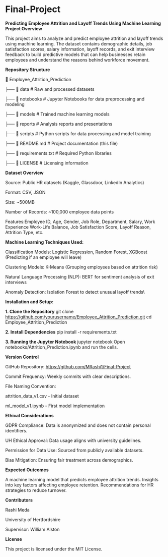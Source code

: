 # Final-Project

**Predicting Employee Attrition and Layoff Trends Using Machine Learning
Project Overview**

This project aims to analyze and predict employee attrition and layoff trends using machine learning. The dataset contains demographic details, job satisfaction scores, salary information, layoff records, and exit interview feedback to build predictive models that can help businesses retain employees and understand the reasons behind workforce movement.

**Repository Structure**

📂 Employee_Attrition_Prediction
 
 ├── 📁 data                     # Raw and processed datasets
 
 ├── 📁 notebooks                # Jupyter Notebooks for data preprocessing and modeling
 
 ├── 📁 models                   # Trained machine learning models
 
 ├── 📁 reports                  # Analysis reports and presentations
 
 ├── 📁 scripts                  # Python scripts for data processing and model training
 
 ├── 📄 README.md                # Project documentation (this file)
 
 ├── 📄 requirements.txt         # Required Python libraries
 
 ├── 📄 LICENSE                  # Licensing information
 
**Dataset Overview**


Source: Public HR datasets (Kaggle, Glassdoor, LinkedIn Analytics)

Format: CSV, JSON

Size: ~500MB

Number of Records: ~100,000 employee data points

Features:Employee ID, Age, Gender, Job Role, Department, Salary, Work Experience
Work-Life Balance, Job Satisfaction Score, Layoff Reason, Attrition Type, etc.

**Machine Learning Techniques Used:**

Classification Models: Logistic Regression, Random Forest, XGBoost (Predicting if an employee will leave)

Clustering Models: K-Means (Grouping employees based on attrition risk)

Natural Language Processing (NLP): BERT for sentiment analysis of exit interviews

Anomaly Detection: Isolation Forest to detect unusual layoff trends\

**Installation and Setup:**

**1. Clone the Repository**
git clone https://github.com/yourusername/Employee_Attrition_Prediction.git
cd Employee_Attrition_Prediction

**2. Install Dependencies**
pip install -r requirements.txt

**3. Running the Jupyter Notebook**
jupyter notebook
Open notebooks/Attrition_Prediction.ipynb and run the cells.

**Version Control**

GitHub Repository: https://github.com/MRashi1/Final-Project

Commit Frequency: Weekly commits with clear descriptions.

File Naming Convention:

attrition_data_v1.csv - Initial dataset

ml_model_v1.ipynb - First model implementation

**Ethical Considerations**

GDPR Compliance: Data is anonymized and does not contain personal identifiers.

UH Ethical Approval: Data usage aligns with university guidelines.

Permission for Data Use: Sourced from publicly available datasets.

Bias Mitigation: Ensuring fair treatment across demographics.

**Expected Outcomes**

A machine learning model that predicts employee attrition trends.
Insights into key factors affecting employee retention.
Recommendations for HR strategies to reduce turnover.

**Contributors**

Rashi Meda

University of Hertfordshire

Supervisor: William Alston

**License**

This project is licensed under the MIT License.

